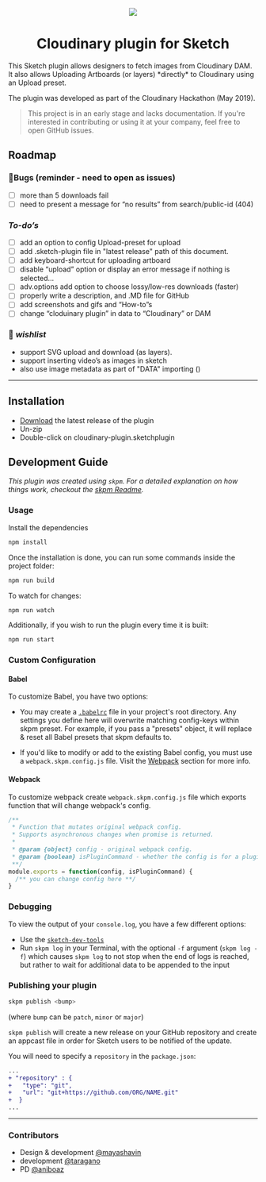 
<p align="center">
<img src="https://res.cloudinary.com/mayashavin/image/upload/w_600/Screen_Shot_2019-05-27_at_11.58.32.png" />
</p>
  </p>
<h1 align="center"> Cloudinary plugin for Sketch</h1>
This Sketch plugin allows designers to fetch images from Cloudinary DAM. It also allows Uploading Artboards (or layers) *directly* to Cloudinary using an Upload preset.

The plugin was developed as part of the Cloudinary Hackathon (May 2019).

> This project is in an early stage and lacks documentation. If you're interested in contributing or using it at your company, feel free to open GitHub issues.

Roadmap
------

### 🐛Bugs (reminder - need to open as issues)
- [ ] more than 5 downloads fail
- [ ] need to present a message for  “no results” from search/public-id (404)

### *To-do’s*
- [ ] add an option to config Upload-preset for upload
- [ ] add .sketch-plugin file in "latest release" path of this document.
- [ ] add keyboard-shortcut for uploading artboard
- [ ] disable “upload” option or display an error message if nothing is selected…
- [ ] adv.options add option to choose lossy/low-res downloads (faster)
- [ ] properly write a description, and .MD file for GitHub
- [ ] add screenshots and gifs and “How-to”s 
- [ ] change “cloduinary plugin” in data to “Cloudinary” or DAM 

### 🙏 *wishlist*
* support SVG upload and download (as layers).
* support inserting video’s as images in sketch
* also use image metadata as part of "DATA" importing ()
------ 


## Installation

- [Download](../../releases/latest/download/cloudinary-plugin.sketchplugin.zip) the latest release of the plugin
- Un-zip
- Double-click on cloudinary-plugin.sketchplugin

## Development Guide

_This plugin was created using `skpm`. For a detailed explanation on how things work, checkout the [skpm Readme](https://github.com/skpm/skpm/blob/master/README.md)._

### Usage

Install the dependencies

```bash
npm install
```

Once the installation is done, you can run some commands inside the project folder:

```bash
npm run build
```

To watch for changes:

```bash
npm run watch
```

Additionally, if you wish to run the plugin every time it is built:

```bash
npm run start
```

### Custom Configuration

#### Babel

To customize Babel, you have two options:

- You may create a [`.babelrc`](https://babeljs.io/docs/usage/babelrc) file in your project's root directory. Any settings you define here will overwrite matching config-keys within skpm preset. For example, if you pass a "presets" object, it will replace & reset all Babel presets that skpm defaults to.

- If you'd like to modify or add to the existing Babel config, you must use a `webpack.skpm.config.js` file. Visit the [Webpack](#webpack) section for more info.

#### Webpack

To customize webpack create `webpack.skpm.config.js` file which exports function that will change webpack's config.

```js
/**
 * Function that mutates original webpack config.
 * Supports asynchronous changes when promise is returned.
 *
 * @param {object} config - original webpack config.
 * @param {boolean} isPluginCommand - whether the config is for a plugin command or a resource
 **/
module.exports = function(config, isPluginCommand) {
  /** you can change config here **/
}
```

### Debugging

To view the output of your `console.log`, you have a few different options:

- Use the [`sketch-dev-tools`](https://github.com/skpm/sketch-dev-tools)
- Run `skpm log` in your Terminal, with the optional `-f` argument (`skpm log -f`) which causes `skpm log` to not stop when the end of logs is reached, but rather to wait for additional data to be appended to the input

### Publishing your plugin

```bash
skpm publish <bump>
```

(where `bump` can be `patch`, `minor` or `major`)

`skpm publish` will create a new release on your GitHub repository and create an appcast file in order for Sketch users to be notified of the update.

You will need to specify a `repository` in the `package.json`:

```diff
...
+ "repository" : {
+   "type": "git",
+   "url": "git+https://github.com/ORG/NAME.git"
+  }
...
```
------

### Contributors

- Design & development [@mayashavin](https://github.com/mayashavin)
- development [@taragano](https://github.com/taragano)
- PD [@aniboaz](https://github.com/aniboaz)
